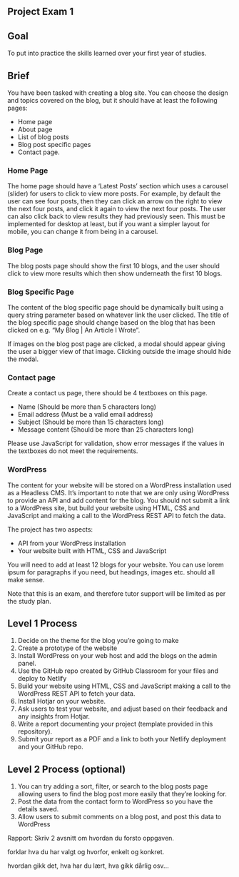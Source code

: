 ## Project Exam 1

## Goal

To put into practice the skills learned over your first year of studies.

## Brief

You have been tasked with creating a blog site. You can choose the design and topics covered on the blog, but it should have at least the following pages:

- Home page
- About page
- List of blog posts
- Blog post specific pages
- Contact page.

### Home Page

The home page should have a ‘Latest Posts’ section which uses a carousel (slider) for users to click to view more posts. For example, by default the user can see four posts, then they can click an arrow on the right to view the next four posts, and click it again to view the next four posts. The user can also click back to view results they had previously seen. This must be implemented for desktop at least, but if you want a simpler layout for mobile, you can change it from being in a carousel.

### Blog Page

The blog posts page should show the first 10 blogs, and the user should click to view more results which then show underneath the first 10 blogs.

### Blog Specific Page

The content of the blog specific page should be dynamically built using a query string parameter based on whatever link the user clicked. The title of the blog specific page should change based on the blog that has been clicked on e.g. “My Blog | An Article I Wrote”.

If images on the blog post page are clicked, a modal should appear giving the user a bigger view of that image. Clicking outside the image should hide the modal.

### Contact page

Create a contact us page, there should be 4 textboxes on this page.

- Name (Should be more than 5 characters long)
- Email address (Must be a valid email address)
- Subject (Should be more than 15 characters long)
- Message content (Should be more than 25 characters long)

Please use JavaScript for validation, show error messages if the values in the textboxes do not meet the requirements.

### WordPress

The content for your website will be stored on a WordPress installation used as a Headless CMS. It’s important to note that we are only using WordPress to provide an API and add content for the blog. You should not submit a link to a WordPress site, but build your website using HTML, CSS and JavaScript and making a call to the WordPress REST API to fetch the data.

The project has two aspects:

- API from your WordPress installation
- Your website built with HTML, CSS and JavaScript

You will need to add at least 12 blogs for your website. You can use lorem ipsum for paragraphs if you need, but headings, images etc. should all make sense.

Note that this is an exam, and therefore tutor support will be limited as per the study plan.

## Level 1 Process

1. Decide on the theme for the blog you’re going to make
2. Create a prototype of the website
3. Install WordPress on your web host and add the blogs on the admin panel.
4. Use the GitHub repo created by GitHub Classroom for your files and deploy to Netlify
5. Build your website using HTML, CSS and JavaScript making a call to the WordPress REST API to fetch your data.
6. Install Hotjar on your website.
7. Ask users to test your website, and adjust based on their feedback and any insights from Hotjar.
8. Write a report documenting your project (template provided in this repository).
9. Submit your report as a PDF and a link to both your Netlify deployment and your GitHub repo.

## Level 2 Process (optional)

1. You can try adding a sort, filter, or search to the blog posts page allowing users to find the blog post more easily that they’re looking for.
2. Post the data from the contact form to WordPress so you have the details saved.
3. Allow users to submit comments on a blog post, and post this data to WordPress

Rapport:
Skriv 2 avsnitt om hvordan du forsto oppgaven.

forklar hva du har valgt og hvorfor, enkelt og konkret.

hvordan gikk det, hva har du lært, hva gikk dårlig osv...
